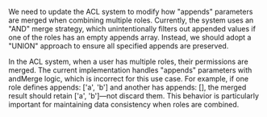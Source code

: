 We need to update the ACL system to modify how "appends" parameters are merged when combining multiple roles. Currently, the system uses an "AND" merge strategy, which unintentionally filters out appended values if one of the roles has an empty appends array. Instead, we should adopt a "UNION" approach to ensure all specified appends are preserved.

In the ACL system, when a user has multiple roles, their permissions are merged. The current implementation handles "appends" parameters with andMerge logic, which is incorrect for this use case. For example, if one role defines appends: ['a', 'b'] and another has appends: [], the merged result should retain ['a', 'b']—not discard them. This behavior is particularly important for maintaining data consistency when roles are combined.
